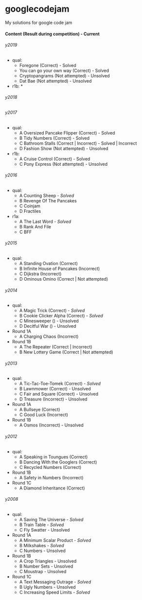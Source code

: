 # googlecodejam
My solutions for google code jam

#### Content (Result during competition) - Current

###### y2019
* qual:
  * Foregone (Correct) - Solved
  * You can go your own way (Correct) - Solved
  * Cryptopangrams (Not attempted) - Unsolved
  * Dat Bae (Not attempted) - Unsolved
* r1b:
  * 

###### y2018

###### y2017
* qual:
  * A Oversized Pancake Flipper (Correct) - Solved
  * B Tidy Numbers (Correct) - Solved
  * C Bathroom Stalls (Correct | Incorrect) - Solved | Incorrect
  * D Fashion Show (Not attempted) - Unsolved
* r1b:
  * A Cruise Control (Correct) - Solved
  * C Pony Express (Not attempted) - Unsolved

###### y2016
* qual:
  * A Counting Sheep - _Solved_
  * B Revenge Of The Pancakes
  * C Coinjam
  * D Fractiles
* r1a:
  * A The Last Word - _Solved_
  * B Rank And File
  * C BFF

###### y2015
* qual:
  * A Standing Ovation (Correct)
  * B Infinite House of Pancakes (Incorrect)
  * C Dijkstra (Incorrect)
  * D Ominous Omino (Correct | Not attempted)

###### y2014
* qual:
  * A Magic Trick (Correct) - _Solved_
  * B Cookie Clicker Alpha (Correct) - _Solved_
  * C Minesweeper () - Unsolved
  * D Decitful War () - Unsolved
* Round 1A
  * A Charging Chaos (Incorrect)
* Round 1B
  * A The Repeater (Correct | Incorrect)
  * B New Lottery Game (Correct | Not attempted)

###### y2013
* qual:
  * A Tic-Tac-Toe-Tomek (Correct) - _Solved_
  * B Lawnmower (Correct) - Unsolved
  * C Fair and Square (Correct) - Unsolved
  * D Treasure (Incorrect) - Unsolved
* Round 1A
  * A Bullseye (Correct)
  * C Good Luck (Incorrect)
* Round 1B
  * A Osmos (Incorrect) - Unsolved

###### y2012
* qual:
  * A Speaking in Toungues (Correct)
  * B Dancing With the Googlers (Correct)
  * C Recycled Numbers (Correct)
* Round 1B
  * A Safety in Numbers (Incorrect)
* Round 1C
  * A Diamond Inheritance (Correct)

###### y2008
* qual:
  * A Saving The Universe - _Solved_
  * B Train Table - _Solved_
  * C Fly Swatter - Unsolved
* Round 1A
  * A Minimum Scalar Product - _Solved_
  * B Milkshakes - _Solved_
  * C Numbers - Unsolved
* Round 1B
  * A Crop Triangles - Unsolved
  * B Number Sets - Unsolved
  * C Moustrap - Unsolved
* Round 1C
  * A Text Messaging Outrage - _Solved_
  * B Ugly Numbers - Unsolved
  * C Increasing Speed Limits - _Solved_
